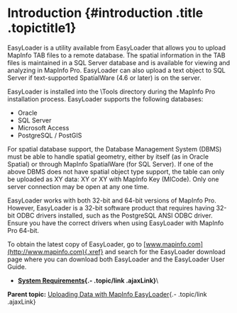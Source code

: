 Introduction {#introduction .title .topictitle1}
============

<div class="body conbody">

EasyLoader is a utility available from EasyLoader that allows you to upload MapInfo TAB files to a remote database. The spatial information in the TAB files is maintained in a SQL Server database and is available for viewing and analyzing in MapInfo Pro. EasyLoader can also upload a text object to SQL Server if text-supported SpatialWare (4.6 or later) is on the server.

EasyLoader is installed into the <span class="ph filepath">\\Tools</span> directory during the MapInfo Pro installation process. EasyLoader supports the following databases:

-   Oracle
-   SQL Server
-   Microsoft Access
-   PostgreSQL / PostGIS

For spatial database support, the Database Management System (DBMS) must be able to handle spatial geometry, either by itself (as in Oracle Spatial) or through MapInfo SpatialWare (for SQL Server). If one of the above DBMS does not have spatial object type support, the table can only be uploaded as XY data: XY or XY with MapInfo Key (<span class="keyword">MICode</span>). Only one server connection may be open at any one time.

EasyLoader works with both 32-bit and 64-bit versions of MapInfo Pro. However, EasyLoader is a 32-bit software product that requires having 32-bit ODBC drivers installed, such as the PostgreSQL ANSI ODBC driver. Ensure you have the correct drivers when using EasyLoader with MapInfo Pro 64-bit.

To obtain the latest copy of EasyLoader, go to [www.mapinfo.com](http://www.mapinfo.com){.xref} and search for the EasyLoader download page where you can download both EasyLoader and the EasyLoader User Guide.

</div>

<div class="related-links" functx="http://www.functx.com">

<div class="related-links-title">

</div>

-   **[System Requirements](contents/../common/shared/requirements.html){.- .topic/link .ajaxLink}**\

<div class="familylinks">

<div class="parentlink">

**Parent topic:** [Uploading Data with MapInfo EasyLoader](contents/../contents/chapterintro.html){.- .topic/link .ajaxLink}

</div>

</div>

</div>
